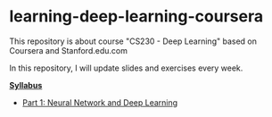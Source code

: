 # learning-deep-learning-coursera

This repository is about course "CS230 - Deep Learning" based on Coursera and Stanford.edu.com

In this repository, I will update slides and exercises every week.

**[Syllabus](https://cs230.stanford.edu/syllabus/)**

- [Part 1: Neural Network and Deep Learning]()
